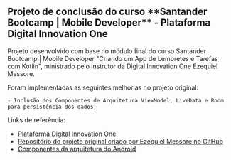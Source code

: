 <h2>Projeto de conclusão do curso **Santander Bootcamp | Mobile Developer** - Plataforma Digital Innovation One</h2>

Projeto desenvolvido com base no módulo final do curso Santander Bootcamp | Mobile Developer "Criando um App de Lembretes e Tarefas com Kotlin", ministrado pelo instrutor da Digital Innovation One Ezequiel Messore.

Foram implementadas as seguintes melhorias no projeto original:

```
- Inclusão dos Componentes de Arquitetura ViewModel, LiveData e Room para persistência dos dados;
```

Links de referência:

* [Plataforma Digital Innovation One](https://digitalinnovation.one/)
* [Repositório do projeto original criado por Ezequiel Messore no GitHub](https://github.com/EzequielMessore/To-Do-List)
* [Componentes da arquitetura do Android](https://developer.android.com/topic/libraries/architecture?hl=pt-br)
